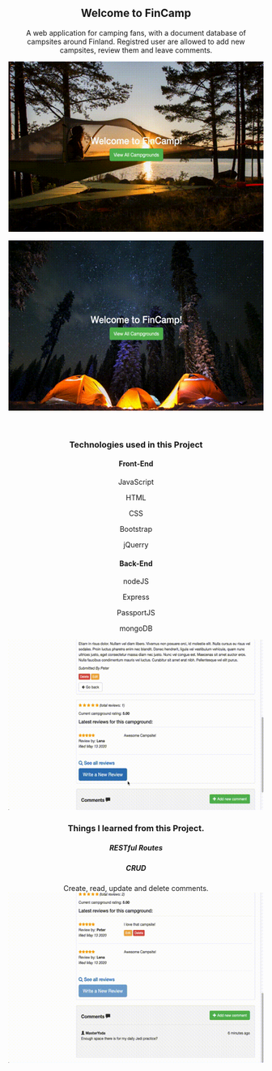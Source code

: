 <h2 align="center">
  Welcome to FinCamp
</h2>
<p align="center">
  A web application for camping fans, with a document database of campsites around Finland. Registred user are allowed to
  add new campsites, review them and leave comments. 
</p>
<p align="center">
  <img src="gifs/intro.gif">
</p>

<p align="center">
  <img src="gifs/campgroundIndex.gif">
</p>
<br>
<h3 align="center">
  Technologies used in this Project
</h3>
<h4 align="center">
  Front-End
</h4>
<p align="center">JavaScript</p>
<p align="center">HTML</p>
<p align="center">CSS</p>
<p align="center">Bootstrap</p>
<p align="center">jQuerry</p>
<h4 align="center">
  Back-End
</h4>
<p align="center">nodeJS</p>
<p align="center">Express</p>
<p align="center">PassportJS</p>
<p align="center">mongoDB</p>
<p align="center">
  <img src="gifs/review.gif">
</p>
<h3 align="center">
  Things I learned from this Project.
</h3>
<h5 align="center">RESTful Routes</h5>
<h5 align="center">CRUD</h5>
<p align="center">
  <p align="center">Create, read, update and delete comments.
  <img src="gifs/comment.gif">
</p>
